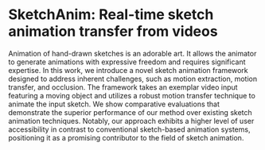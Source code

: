 # SketchAnim: Real-time sketch animation transfer from videos

Animation of hand-drawn sketches is an adorable art. It allows the animator to generate animations with expressive freedom
and requires significant expertise. In this work, we introduce a novel sketch animation framework designed to address inherent
challenges, such as motion extraction, motion transfer, and occlusion. The framework takes an exemplar video input featuring a
moving object and utilizes a robust motion transfer technique to animate the input sketch. We show comparative evaluations that
demonstrate the superior performance of our method over existing sketch animation techniques. Notably, our approach exhibits
a higher level of user accessibility in contrast to conventional sketch-based animation systems, positioning it as a promising
contributor to the field of sketch animation.